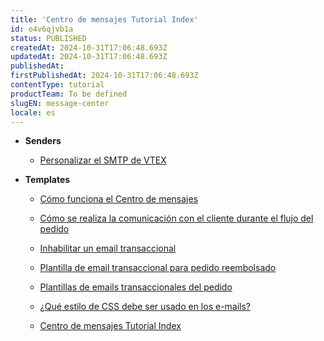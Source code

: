 ```yaml
---
title: 'Centro de mensajes Tutorial Index'
id: o4v6qjvb1a
status: PUBLISHED
createdAt: 2024-10-31T17:06:48.693Z
updatedAt: 2024-10-31T17:06:48.693Z
publishedAt: 
firstPublishedAt: 2024-10-31T17:06:48.693Z
contentType: tutorial
productTeam: To be defined
slugEN: message-center
locale: es
---
```


- **Senders**

  - [Personalizar el SMTP de VTEX](es/docs/tutorial/personalizando-el-smtp-de-vtex)


- **Templates**

  - [Cómo funciona el Centro de mensajes](es/docs/tutorial/como-funciona-el-message-center)
  - [Cómo se realiza la comunicación con el cliente durante el flujo del pedido](es/docs/tutorial/comprendiendo-el-conversation-tracker)
  - [Inhabilitar un email transaccional](es/docs/tutorial/como-inhabilitar-un-email-transaccional)
  - [Plantilla de email transaccional para pedido reembolsado](es/docs/tutorial/plantilla-de-email-transaccional-para-pedido-reembolsado)
  - [Plantillas de emails transaccionales del pedido](es/docs/tutorial/plantillas-de-emails-transaccionales-del-pedido)
  - [¿Qué estilo de CSS debe ser usado en los e-mails?](es/docs/tutorial/como-insertar-css-en-un-e-mail)


  - [Centro de mensajes Tutorial Index](es/docs/tutorial/index-es-tutorial-message-center)

